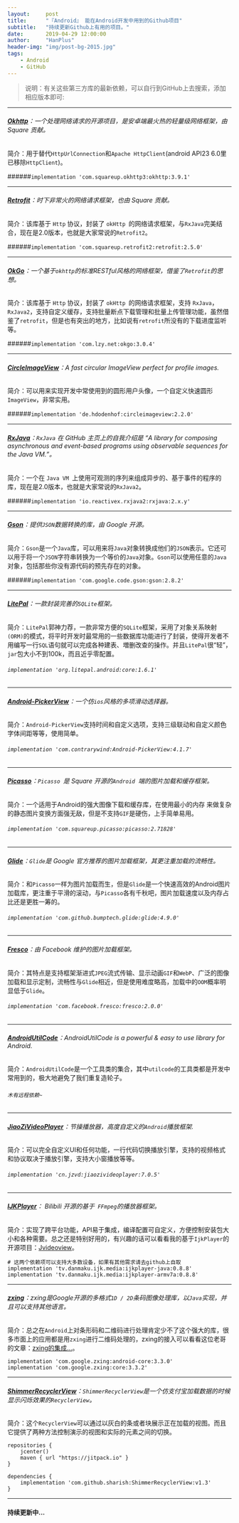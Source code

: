 ```yaml
---
layout:     post
title:      "『Android』 能在Android开发中用到的Github项目"
subtitle:   "持续更新Github上有用的项目。"
date:       2019-04-29 12:00:00
author:     "HanPlus"
header-img: "img/post-bg-2015.jpg"
tags:
    - Android
	- GitHub
---
```


> 说明：有关这些第三方库的最新依赖，可以自行到GitHub上去搜索，添加相应版本即可:

***

###### **[Okhttp](https://github.com/square/okhttp)**：一个处理网络请求的开源项目，是安卓端最火热的轻量级网络框架，由 Square 贡献。

简介：用于替代`HttpUrlConnection`和`Apache HttpClient`(android API23  6.0里已移除`HttpClient`)。

######`implementation 'com.squareup.okhttp3:okhttp:3.9.1'`
***

###### **[Retrofit](https://github.com/square/retrofit)**：时下非常火的网络请求框架，也由 Square 贡献。

简介：该库基于 `Http` 协议，封装了 `okHttp `的网络请求框架，与`RxJava`完美结合，现在是2.0版本，也就是大家常说的`Retrofit2`。

######`implementation 'com.squareup.retrofit2:retrofit:2.5.0'`

***

###### **[OkGo](https://github.com/jeasonlzy/okhttp-OkGo)**：一个基于`okhttp`的标准RESTful风格的网络框架，借鉴了`Retrofit`的思想。

简介：该库基于 `Http` 协议，封装了 `okHttp `的网络请求框架，支持 `RxJava`，`RxJava2`，支持自定义缓存，支持批量断点下载管理和批量上传管理功能，虽然借鉴了`retrofit`，但是也有突出的地方，比如说有`retrofit`所没有的下载进度监听等。

######`implementation 'com.lzy.net:okgo:3.0.4'`

***

###### **[CircleImageView](https://github.com/hdodenhof/CircleImageView)**：A fast circular ImageView perfect for profile images.

简介：可以用来实现开发中常使用到的圆形用户头像，一个自定义快速圆形`ImageView`，非常实用。

######`implementation 'de.hdodenhof:circleimageview:2.2.0'`

***

###### **[RxJava](https://github.com/ReactiveX/RxJava)**：`RxJava` 在 GitHub 主页上的自我介绍是 “A library for composing asynchronous and event-based programs using observable sequences for the Java VM.”。

简介：一个在 `Java VM `上使用可观测的序列来组成异步的、基于事件的程序的库，现在是2.0版本，也就是大家常说的`RxJava2`。

######`implementation 'io.reactivex.rxjava2:rxjava:2.x.y'`

***

###### **[Gson](https://github.com/google/gson)**：提供`JSON`数据转换的库，由 Google 开源。

简介：`Gson`是一个`Java`库，可以用来将`Java`对象转换成他们的`JSON`表示。它还可以用于将一个`JSON`字符串转换为一个等价的`Java`对象。`Gson`可以使用任意的`Java`对象，包括那些你没有源代码的预先存在的对象。

######`implementation 'com.google.code.gson:gson:2.8.2'`
***

###### **[LitePal](https://github.com/LitePalFramework/LitePal)**：一款封装完善的`SQLite`框架。

简介：`LitePal`郭神力荐，一款非常方便的`SQLite`框架，采用了对象关系映射`(ORM)`的模式，将平时开发时最常用的一些数据库功能进行了封装，使得开发者不用编写一行`SQL`语句就可以完成各种建表、増删改查的操作。并且`LitePal`很“轻”，`jar`包大小不到100k，而且近乎零配置。

###### `implementation 'org.litepal.android:core:1.6.1'`

***
###### **[Android-PickerView](https://github.com/Bigkoo/Android-PickerView)**：一个仿`ios`风格的多项滑动选择器。
简介：`Android-PickerView`支持时间和自定义选项，支持三级联动和自定义颜色字体间距等等，使用简单。

###### `implementation 'com.contrarywind:Android-PickerView:4.1.7'`

***

###### **[Picasso](https://github.com/square/picasso)**：`Picasso `是 Square 开源的`Android `端的图片加载和缓存框架。
简介：一个适用于Android的强大图像下载和缓存库，在使用最小的内存 来做复杂的静态图片变换方面强无敌，但是不支持`GIF`是硬伤，上手简单易用。

###### `implementation 'com.squareup.picasso:picasso:2.71828'`

***

###### **[Glide](https://github.com/bumptech/glide)**：`Glide`是 Google 官方推荐的图片加载框架，其更注重加载的流畅性。

简介：和`Picasso`一样为图片加载而生，但是`Glide`是一个快速高效的Android图片加载库，更注重于平滑的滚动，与`Picasso`各有千秋吧，图片加载速度以及内存占比还是更胜一筹的。

###### `implementation 'com.github.bumptech.glide:glide:4.9.0'`

***

###### **[Fresco](https://github.com/facebook/fresco)**：由 Facebook 维护的图片加载框架。
简介：其特点是支持框架渐进式`JPEG`流式传输、显示动画`GIF`和`WebP`、广泛的图像加载和显示定制，流畅性与`Glide`相近，但是使用难度略高，加载中的`OOM`概率明显低于`Glide`。

###### `implementation 'com.facebook.fresco:fresco:2.0.0'`

***

###### **[AndroidUtilCode](https://github.com/Blankj/AndroidUtilCode)**：AndroidUtilCode is a powerful & easy to use library for Android.

简介：`AndroidUtilCode`是一个工具类的集合，其中`utilcode`的工具类都是开发中常用到的，极大地避免了我们重复造轮子。

###### `木有远程依赖~`

***

###### **[JiaoZiVideoPlayer](https://github.com/lipangit/JiaoZiVideoPlayer)**：节操播放器，高度自定义的`Android`播放框架.

简介：可以完全自定义UI和任何功能，一行代码切换播放引擎，支持的视频格式和协议取决于播放引擎，支持大小窗播放等等。

###### `implementation 'cn.jzvd:jiaozivideoplayer:7.0.5'`

***

###### **[IJKPlayer](https://github.com/bilibili/ijkplayer)**： Bilibili 开源的基于` FFmpeg`的播放器框架。

简介：实现了跨平台功能，API易于集成，编译配置可自定义，方便控制安装包大小和各种需要。总之还是特别好用的，有兴趣的话可以看看我的基于`IjkPlayer`的开源项目：[Jvideoview](https://github.com/nicejiang/Jvideoview)。

```
# 这两个依赖项可以支持大多数设备，如果有其他需求请去github上自取
implementation 'tv.danmaku.ijk.media:ijkplayer-java:0.8.8'
implementation 'tv.danmaku.ijk.media:ijkplayer-armv7a:0.8.8'
```

***

###### **[zxing](https://github.com/zxing/zxing)**：zxing是Google开源的多格式`1D / 2D`条码图像处理库，以`Java`实现，并且可以支持其他语言。
简介：总之在`Android`上对条形码和二维码进行处理肯定少不了这个强大的库，很多市面上的应用都是用`zxing`进行二维码处理的，zxing的接入可以看看这位老哥的文章：[zxing的集成...](https://www.jianshu.com/p/a4ba10da4231)。

```
implementation 'com.google.zxing:android-core:3.3.0'
implementation 'com.google.zxing:core:3.3.2'
```

***

###### **[ShimmerRecyclerView](https://github.com/sharish/ShimmerRecyclerView)**：`ShimmerRecyclerView`是一个仿支付宝加载数据的时候显示闪烁效果的`RecyclerView`。

简介：这个`RecyclerView`可以通过以灰白的条或者块展示正在加载的视图。而且它提供了两种方法控制演示的视图和实际的元素之间的切换。

```
repositories {
    jcenter()
    maven { url "https://jitpack.io" }
}

dependencies {
    implementation 'com.github.sharish:ShimmerRecyclerView:v1.3'
}
```

***

#### **持续更新中...**